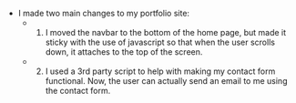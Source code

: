 * I made two main changes to my portfolio site:
  * 1. I moved the navbar to the bottom of the home page, but made it sticky with the use of javascript so that when the user scrolls down, it attaches to the top of the screen. 
  * 2. I used a 3rd party script to help with making my contact form functional. Now, the user can actually send an email to me using the contact form.
    